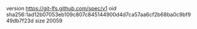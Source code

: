 version https://git-lfs.github.com/spec/v1
oid sha256:1ad12b07053eb109c807c845144900d4d7ca57aa6cf2b68ba0c9bf949db7f23d
size 20059
